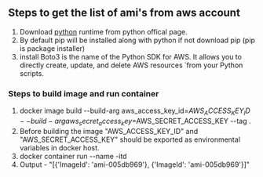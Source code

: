 ## Steps to get the list of ami's from aws account
1. Download [python](https://www.python.org/downloads/) runtime from python offical page.
2. By default pip will be installed along with python if not download pip (pip is package installer)
3. install Boto3 is the name of the Python SDK for AWS. It allows you to directly create, update, and delete AWS resources ̉      from your Python scripts.

### Steps to build image and run container
   
1. docker image build --build-arg aws_access_key_id=$AWS_ACCESS_KEY_ID --build-arg aws_secret_access_key=$AWS_SECRET_ACCESS_KEY --tag <imageName> .
2. Before building the image "AWS_ACCESS_KEY_ID" and "AWS_SECRET_ACCESS_KEY" should be exported as environmental variables in docker host.
3. docker container run --name <containerName> -itd <imageName>
4. Output - "[{'ImageId': 'ami-005db969'}, {'ImageId': 'ami-005db969'}]"
